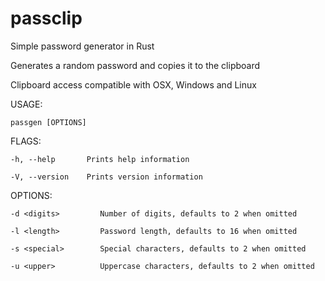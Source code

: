# passclip
Simple password generator in Rust

Generates a random password and copies it to the clipboard

Clipboard access compatible with OSX, Windows and Linux


USAGE:

    passgen [OPTIONS]

FLAGS:

    -h, --help       Prints help information
    
    -V, --version    Prints version information

OPTIONS:

    -d <digits>         Number of digits, defaults to 2 when omitted
    
    -l <length>         Password length, defaults to 16 when omitted
    
    -s <special>        Special characters, defaults to 2 when omitted
    
    -u <upper>          Uppercase characters, defaults to 2 when omitted
